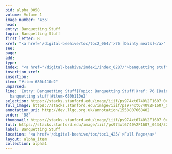 ```yaml
---
pid: alpha_0058
volume: Volume 1
image_number: '435'
head: 
entry: Banquetting Stuff
topic: Banquetting Stuff
first_letter: B
xref: "<a href='/digital-beehive/toc/toc2_064/'>76 [Dainty meats]</a>"
see: 
page: 
add: 
type: 
index: "<a href='/digital-beehive/index1/index_0287/'>banquetting stuff</a>"
insertion_xref: 
insertion: 
item: "#item-680b110e2"
unparsed: 
line: 'Entry: Banquetting Stuff|Topic: Banquetting Stuff|Xref: 76 [Dainty meats]|Index:
  banquetting stuff|#item-680b110e2'
selection: https://stacks.stanford.edu/image/iiif/ps974xt6740%2F1607_0434/322,1382,3091,375/full/0/default.jpg
full_image: https://stacks.stanford.edu/image/iiif/ps974xt6740%2F1607_0434/full/full/0/default.jpg
annotation_uri: http://dev.llgc.org.uk/annotation/1558807668402
order: '58'
thumbnail: https://stacks.stanford.edu/image/iiif/ps974xt6740%2F1607_0434/322,1382,600,180/250,/0/default.jpg
full: https://stacks.stanford.edu/image/iiif/ps974xt6740%2F1607_0434/322,1382,3091,375/full/0/default.jpg
label: Banquetting Stuff
location: "<a href='/digital-beehive/toc/toc1_425/'>Full Page</a>"
layout: alpha_item
collection: alpha1
---
```

